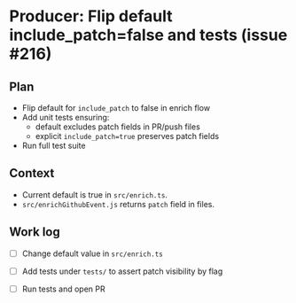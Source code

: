 # Producer: Flip default include_patch=false and tests (issue #216)

## Plan
- Flip default for `include_patch` to false in enrich flow
- Add unit tests ensuring:
  - default excludes patch fields in PR/push files
  - explicit `include_patch=true` preserves patch fields
- Run full test suite

## Context
- Current default is true in `src/enrich.ts`.
- `src/enrichGithubEvent.js` returns `patch` field in files.

## Work log
- [ ] Change default value in `src/enrich.ts`
- [ ] Add tests under `tests/` to assert patch visibility by flag
- [ ] Run tests and open PR

